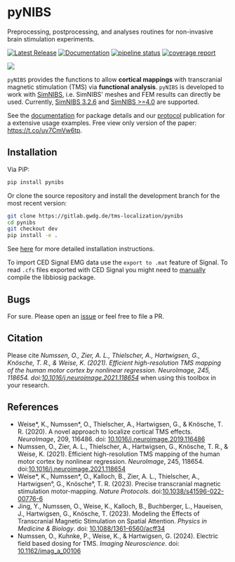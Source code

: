 # pyNIBS
Preprocessing, postprocessing, and analyses routines for non-invasive brain stimulation experiments.

[![Latest Release](https://gitlab.gwdg.de/tms-localization/pynibs/-/badges/release.svg)](https://gitlab.gwdg.de/tms-localization/pynibs)
[![Documentation](https://readthedocs.org/projects/pynibs/badge/)](https://pynibs.readthedocs.io/)
[![pipeline status](https://gitlab.gwdg.de/tms-localization/pynibs/badges/master/pipeline.svg)](https://gitlab.gwdg.de/tms-localization/pynibs/commits/master)
[![coverage report](https://gitlab.gwdg.de/tms-localization/pynibs/badges/master/coverage.svg)](https://tms-localization.pages.gwdg.de/pynibs)

![](https://gitlab.gwdg.de/uploads/-/system/project/avatar/9753/Fig_4.png?width=128)

`pyNIBS` provides the functions to allow **cortical mappings** with transcranial magnetic stimulation (TMS) via **functional analysis**. `pyNIBS` is developed to work with [SimNIBS](http://www.simnibs.org), i.e. SimNIBS' meshes and FEM results can directly be used.
 Currently, [SimNIBS 3.2.6](https://github.com/simnibs/simnibs/releases/tag/v3.2.6) and [SimNIBS >=4.0](https://github.com/simnibs/simnibs/releases/latest) are supported.

See the [documentation](https://pynibs.readthedocs.io/) for package details and our [protocol](https://doi.org/10.1038/s41596-022-00776-6) publication for a extensive usage examples. Free view only version of the paper: https://t.co/uv7CmVw6tp.

## Installation
Via PiP:

``` bash
pip install pynibs
```

Or clone the source repository and install the development branch for the most recent version:

``` bash
git clone https://gitlab.gwdg.de/tms-localization/pynibs
cd pynibs
git checkout dev
pip install -e .
```

See [here](https://gitlab.gwdg.de/tms-localization/papers/tmsloc_proto/-/blob/2aec4763edf17e7a2ac604403287bc7fb10285ff/README.md) for more detailed installation instructions.

To import CED Signal EMG data use the `export to .mat` feature of Signal. 
To read `.cfs` files exported with CED Signal you might need to [manually](HOW_TO_INSTALL_BIOSIG.txt) compile the libbiosig package.


## Bugs
For sure. Please open an [issue](https://gitlab.gwdg.de/tms-localization/pynibs/-/issues) or feel free to file a PR.


## Citation
Please cite _Numssen, O., Zier, A. L., Thielscher, A., Hartwigsen, G., Knösche, T. R., & Weise, K. (2021). Efficient high-resolution TMS mapping of the human motor cortex by nonlinear regression. NeuroImage, 245, 118654. doi:[10.1016/j.neuroimage.2021.118654](https://doi.org/10.1016/j.neuroimage.2021.118654)_ when using this toolbox in your research.


## References
  - Weise*, K., Numssen*, O., Thielscher, A., Hartwigsen, G., & Knösche, T. R. (2020). A novel approach to localize cortical TMS effects. *NeuroImage*, 209, 116486. doi: [10.1016/j.neuroimage.2019.116486](https://doi.org/10.1016/j.neuroimage.2019.116486)
  - Numssen, O., Zier, A. L., Thielscher, A., Hartwigsen, G., Knösche, T. R., & Weise, K. (2021). Efficient high-resolution TMS mapping of the human motor cortex by nonlinear regression. *NeuroImage*, 245, 118654. doi:[10.1016/j.neuroimage.2021.118654](https://doi.org/10.1016/j.neuroimage.2021.118654)
  - Weise*, K., Numssen*, O., Kalloch, B., Zier, A. L., Thielscher, A., Hartwigsen°, G., Knösche°, T. R. (2023). Precise transcranial magnetic stimulation motor-mapping. *Nature Protocols*. doi:[10.1038/s41596-022-00776-6](https://doi.org/10.1038/s41596-022-00776-6) 
  - Jing, Y., Numssen, O., Weise, K., Kalloch, B., Buchberger, L., Haueisen, J., Hartwigsen, G., Knösche, T. (2023). Modeling the Effects of Transcranial Magnetic Stimulation on Spatial Attention. *Physics in Medicine & Biology*. doi: [10.1088/1361-6560/acff34](https://doi.org/10.1088/1361-6560/acff34)
  - Numssen, O., Kuhnke, P., Weise, K., & Hartwigsen, G. (2024). Electric field based dosing for TMS. *Imaging Neuroscience*. doi: [10.1162/imag_a_00106](https://doi.org/10.1162/imag_a_00106) 